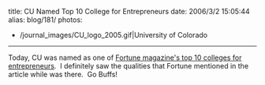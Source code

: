 title: CU Named Top 10 College for Entrepreneurs
date: 2006/3/2 15:05:44
alias: blog/181/
photos:
- /journal_images/CU_logo_2005.gif|University of Colorado
---
Today, CU was named as one of [Fortune magazine's top 10 colleges for entrepreneurs](http://money.cnn.com/rssclick/magazines/fsb/fsb_archive/2006/03/01/8370304/index.htm?section=money_topstories).  I definitely saw the qualities that Fortune mentioned in the article while was there.  Go Buffs!
